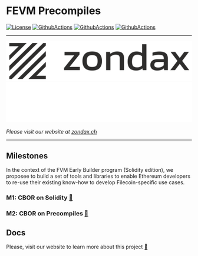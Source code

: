 # FEVM Precompiles
[![License](https://img.shields.io/badge/License-Apache%202.0-blue.svg)](https://opensource.org/licenses/Apache-2.0)
[![GithubActions](https://github.com/Zondax/fevm-solidity-precompiles/actions/workflows/m1.main.yaml/badge.svg)](https://github.com/Zondax/fevm-solidity-precompiles/blob/main/.github/workflows/m1.main.yaml)
[![GithubActions](https://github.com/Zondax/fevm-solidity-precompiles/actions/workflows/m1.analysis.yaml/badge.svg)](https://github.com/Zondax/fevm-solidity-precompiles/blob/main/.github/workflows/m1.analysis.yaml)
[![GithubActions](https://github.com/Zondax/fevm-solidity-precompiles/actions/workflows/m2.main.yaml/badge.svg)](https://github.com/Zondax/fevm-solidity-precompiles/blob/main/.github/workflows/m2.main.yaml)

---

![zondax_light](docs/assets/zondax_light.png#gh-light-mode-only)
![zondax_dark](docs/assets/zondax_dark.png#gh-dark-mode-only)

_Please visit our website at [zondax.ch](https://www.zondax.ch)_

---

## Milestones

In the context of the FVM Early Builder program (Solidity edition), we proposee to build a set of tools and libraries to enable Ethereum developers to re-use their existing know-how to develop Filecoin-specific use cases.

### M1: CBOR on Solidity [:link:](./m1/README.md)

### M2: CBOR on Precompiles [:link:](./m2/README.md)

## Docs

Please, visit our website to learn more about this project [:link:](https://docs.zondax.ch)

